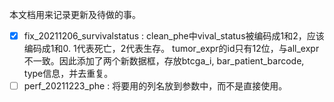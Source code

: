 本文档用来记录更新及待做的事。

- [x] fix_20211206_survivalstatus : clean_phe中vival_status被编码成1和2，应该编码成1和0. 1代表死亡，2代表生存。 tumor_expr的id只有12位，与all_expr不一致。因此添加了两个新数据框，存放btcga_i, bar_patient_barcode, type信息，并去重复。
- [ ] perf_20211223_phe : 将要用的列名放到参数中，而不是直接使用。
